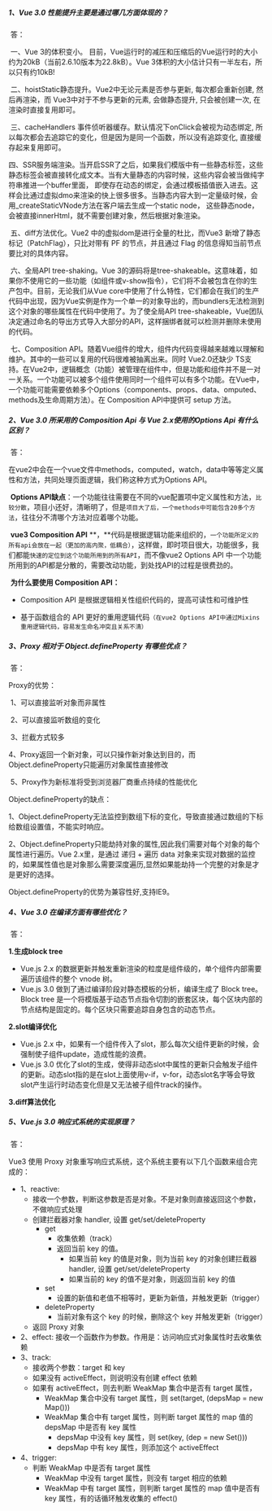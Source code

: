 ##### 1、Vue 3.0 性能提升主要是通过哪几方面体现的？

​	答：

​	一、Vue 3的体积变小。 目前，Vue运行时的减压和压缩后的Vue运行时的大小约为20kB（当前2.6.10版本为22.8kB）。Vue 3体积的大小估计只有一半左右，所以只有约10kB!

​	二、hoistStatic静态提升。Vue2中无论元素是否参与更新, 每次都会重新创建, 然后再渲染，而 Vue3中对于不参与更新的元素, 会做静态提升, 只会被创建一次, 在渲染时直接复用即可。

​	三、cacheHandlers 事件侦听器缓存。默认情况下onClick会被视为动态绑定, 所以每次都会去追踪它的变化，但是因为是同一个函数，所以没有追踪变化, 直接缓存起来复用即可。

​	四、SSR服务端渲染。当开启SSR了之后，如果我们模版中有一些静态标签，这些静态标签会被直接转化成文本。当有大量静态的内容时候，这些内容会被当做纯字符串推进一个buffer里面，  即使存在动态的绑定，会通过模板插值嵌入进去。这样会比通过虚拟dmo来渲染的快上很多很多。
​		当静态内容大到一定量级时候，会用_createStaticVNode方法在客户端去生成一个static node， 这些静态node，会被直接innerHtml，就不需要创建对象，然后根据对象渲染。

​	五、diff方法优化。Vue2 中的虚拟dom是进行全量的杜比，而Vue3 新增了静态标记（PatchFlag），只比对带有 PF 的节点，并且通过 Flag 的信息得知当前节点要比对的具体内容。

​	六、全局API tree-shaking。Vue 3的源码将是tree-shakeable。这意味着，如果你不使用它的一些功能（如<keep-alive>组件或v-show指令），它们将不会被包含在你的生产包中。目前，无论我们从Vue core中使用了什么特性，它们都会在我们的生产代码中出现，因为Vue实例是作为一个单一的对象导出的，而bundlers无法检测到这个对象的哪些属性在代码中使用了。为了使全局API  tree-shakeable，Vue团队决定通过命名的导出方式导入大部分的API，这样捆绑者就可以检测并删除未使用的代码。

​	七、Composition API。随着Vue组件的增大，组件内代码变得越来越难以理解和维护。其中的一些可以复用的代码很难被抽离出来。同时 Vue2.0还缺少 TS支持。在Vue2中，逻辑概念（功能）被管理在组件中，但是功能和组件并不是一对一关系。一个功能可以被多个组件使用同时一个组件可以有多个功能。在Vue中，一个功能可能需要依赖多个Options（components、props、data、omputed、methods及生命周期方法）。在 Composition API中提供可 setup 方法。




##### 2、Vue 3.0 所采用的 Composition Api 与 Vue 2.x使用的Options Api 有什么区别？

​		答：

​		在vue2中会在一个vue文件中methods，computed，watch，data中等等定义属性和方法，共同处理页面逻辑，我们称这种方式为Options API。

​		**Options API缺点**：一个功能往往需要在不同的vue配置项中定义属性和方法，`比较分散`，项目小还好，清晰明了，但是`项目大了后，一个methods中可能包含20多个方法`，往往分不清哪个方法对应着哪个功能。

​		**vue3 Composition API** **，**代码是根据逻辑功能来组织的，`一个功能所定义的所有api会放在一起（更加的高内聚，低耦合）`，这样做，即时项目很大，功能很多，我们都能`快速的定位到这个功能所用到的所有API`，而不像vue2 Options API 中一个功能所用到的API都是分散的，需要改动功能，到处找API的过程是很费劲的。

​		**为什么要使用 Composition API：**

- Composition API 是根据逻辑相关性组织代码的，提高可读性和可维护性

- 基于函数组合的 API 更好的重用逻辑代码`（在vue2 Options API中通过Mixins重用逻辑代码，容易发生命名冲突且关系不清）`

  

##### **3、Proxy 相对于 Object.defineProperty 有哪些优点？**

​		答：

Proxy的优势：

​		1、可以直接监听对象而非属性

​		2、可以直接监听数组的变化

​		3、拦截方式较多

​		4、Proxy返回一个新对象，可以只操作新对象达到目的，而Object.defineProperty只能遍历对象属性直接修改

​		5、Proxy作为新标准将受到浏览器厂商重点持续的性能优化

Object.defineProperty的缺点：

​		1、Object.defineProperty无法监控到数组下标的变化，导致直接通过数组的下标给数组设置值，不能实时响应。

​		2、Object.defineProperty只能劫持对象的属性,因此我们需要对每个对象的每个属性进行遍历。Vue 2.x里，是通过 递归 + 遍历 data 对象来实现对数据的监控的，如果属性值也是对象那么需要深度遍历,显然如果能劫持一个完整的对象是才是更好的选择。

Object.defineProperty的优势为兼容性好,支持IE9。

##### 4、Vue 3.0 在编译方面有哪些优化？

​		答：

**1.生成block tree**

- Vue.js 2.x 的数据更新并触发重新渲染的粒度是组件级的，单个组件内部需要遍历该组件的整个 vnode 树。
- Vue.js 3.0 做到了通过编译阶段对静态模板的分析，编译生成了 Block tree。Block tree 是一个将模版基于动态节点指令切割的嵌套区块，每个区块内部的节点结构是固定的。每个区块只需要追踪自身包含的动态节点。

**2.slot编译优化**

- Vue.js 2.x 中，如果有一个组件传入了slot，那么每次父组件更新的时候，会强制使子组件update，造成性能的浪费。
- Vue.js 3.0 优化了slot的生成，使得非动态slot中属性的更新只会触发子组件的更新。动态slot指的是在slot上面使用v-if，v-for，动态slot名字等会导致slot产生运行时动态变化但是又无法被子组件track的操作。

**3.diff算法优化**





##### 5、Vue.js 3.0 响应式系统的实现原理？

​	答：

Vue3 使用 Proxy 对象重写响应式系统，这个系统主要有以下几个函数来组合完成的：

- 1、reactive:
  - 接收一个参数，判断这参数是否是对象。不是对象则直接返回这个参数，不做响应式处理
  - 创建拦截器对象 handler, 设置 get/set/deleteProperty
    - get
      - 收集依赖（track）
      - 返回当前 key 的值。
        - 如果当前 key 的值是对象，则为当前 key 的对象创建拦截器 handler, 设置 get/set/deleteProperty
        - 如果当前的 key 的值不是对象，则返回当前 key 的值
    - set
      - 设置的新值和老值不相等时，更新为新值，并触发更新（trigger）
    - deleteProperty
      - 当前对象有这个 key 的时候，删除这个 key 并触发更新（trigger）
  - 返回 Proxy 对象
- 2、effect: 接收一个函数作为参数。作用是：访问响应式对象属性时去收集依赖
- 3、track:
  - 接收两个参数：target 和 key
  - 如果没有 activeEffect，则说明没有创建 effect 依赖
  - 如果有 activeEffect，则去判断 WeakMap 集合中是否有 target 属性，
    - WeakMap 集合中没有 target 属性，则 set(target, (depsMap = new Map()))
    - WeakMap 集合中有 target 属性，则判断 target 属性的 map 值的 depsMap 中是否有 key 属性
      - depsMap 中没有 key 属性，则 set(key, (dep = new Set()))
      - depsMap 中有 key 属性，则添加这个 activeEffect
- 4、trigger:
  - 判断 WeakMap 中是否有 target 属性
    - WeakMap 中没有 target 属性，则没有 target 相应的依赖
    - WeakMap 中有 target 属性，则判断 target 属性的 map 值中是否有 key 属性，有的话循环触发收集的 effect()